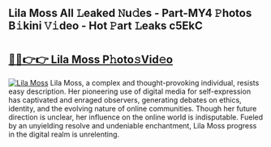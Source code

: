 ## Lila Moss All 𝙻eaked 𝙽u𝚍es - Part-MY4 𝙿hotos B𝚒kini 𝚅𝚒deo - Hot 𝙿art 𝙻eaks c5EkC

# <h2><a href="http://ld4nq4.urlbe.top/?page=Lila+Moss">🔗🔗👉👉 Lila Moss P𝚑oto𝚜Vid𝚎o</a></h2>

[![Lila Moss](https://i.imgur.com/eBuTRDB.gif)](http://ld4nq4.urlbe.top/?page=Lila+Moss)
Lila Moss, a complex and thought-provoking individual, resists easy description. Her pioneering use of digital media for self-expression has captivated and enraged observers, generating debates on ethics, identity, and the evolving nature of online communities. Though her future direction is unclear, her influence on the online world is indisputable. Fueled by an unyielding resolve and undeniable enchantment, Lila Moss progress in the digital realm is unrelenting.
